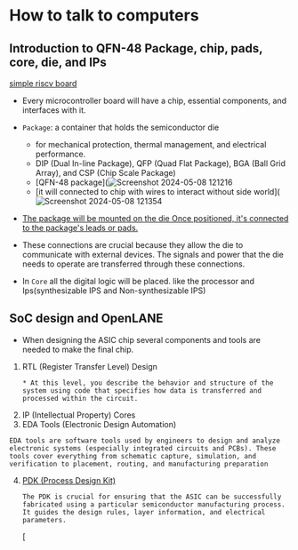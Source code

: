 #  How to talk to computers
##  Introduction to QFN-48 Package, chip, pads, core, die, and IPs
   [simple riscv board](https://www.cnx-software.com/wp-content/uploads/2019/08/5-dollars-RISC-V-Development-Board.jpg)   
   *   Every microcontroller board will  have a chip, essential components, and interfaces  with it.
   *  `Package`: a container that holds the semiconductor die
        * for mechanical protection, thermal management, and electrical performance.
        *  DIP (Dual In-line Package), QFP (Quad Flat Package), BGA (Ball Grid Array), and CSP (Chip Scale Package)
        *  [QFN-48 package](![Screenshot 2024-05-08 121216](https://github.com/navi2311/DIGITAL-VLSI-SOC-DESIGN-AND-PLANNING/assets/134842758/5f538cd7-58fa-46aa-bfd7-28d7148523e7)
        *  [it will connected to chip with wires to interact without side world](![Screenshot 2024-05-08 121354](https://github.com/navi2311/DIGITAL-VLSI-SOC-DESIGN-AND-PLANNING/assets/134842758/f18e7c8c-2825-41fd-8217-0a795d93db35)
   * [The package will be mounted on the die Once positioned, it's connected to the package's leads or pads.](<img width="572" alt="3" src="https://github.com/navi2311/DIGITAL-VLSI-SOC-DESIGN-AND-PLANNING/assets/134842758/159c93fc-5a4c-44c1-9d02-3e7439edbc11">)

   * These connections are crucial because they allow the die to communicate with external devices. The signals and power that the die needs to operate are transferred through these connections.
   * In `Core` all the digital logic will be placed. like the processor and Ips(synthesizable IPS and Non-synthesizable IPS)


## SoC design and OpenLANE
* When designing the ASIC chip several components and tools are needed to make the final  chip.
1. RTL (Register Transfer Level) Design
   ```
   * At this level, you describe the behavior and structure of the system using code that specifies how data is transferred and processed within the circuit.
   ```
2.  IP (Intellectual Property) Cores
3.   EDA Tools (Electronic Design Automation)
   ```
   EDA tools are software tools used by engineers to design and analyze electronic systems (especially integrated circuits and PCBs). These tools cover everything from schematic capture, simulation, and          verification to placement, routing, and manufacturing preparation
   ```

4. [PDK (Process Design Kit)](<img width="766" alt="5" src="https://github.com/navi2311/DIGITAL-VLSI-SOC-DESIGN-AND-PLANNING/assets/134842758/109dc2b9-2148-4ed4-98a3-d6c53b55f7e7">)

   ```
   The PDK is crucial for ensuring that the ASIC can be successfully fabricated using a particular semiconductor manufacturing process. It guides the design rules, layer information, and electrical parameters.
   ```
   [
     
   
     


      
   

  
